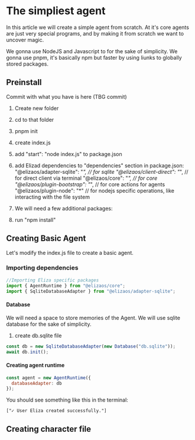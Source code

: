 # The simpliest agent

In this article we will create a simple agent from scratch. At it's core agents are just very special programs, and by making it from scratch we want to uncover magic.

We gonna use NodeJS and Javascript to for the sake of simplicity.
We gonna use pnpm, it's basically npm but faster by using liunks to globally stored packages.

## Preinstall
Commit with what you have is here (TBG commit)

1. Create new folder
2. cd to that folder
3. pnpm init
4. create index.js 
5. add "start": "node index.js" to package.json
6. add Elizad dependencies to "dependencies" section in package.json:
    "@elizaos/adapter-sqlite": "*", // for sqlite
    "@elizaos/client-direct": "*", // for direct client via terminal
    "@elizaos/core": "*", // for core
    "@elizaos/plugin-bootstrap": "*", // for core actions for agents
    "@elizaos/plugin-node": "*" // for nodejs specific operations, like interacting with the file system
7. We will need a few additional packages:


7. run "npm install"

## Creating Basic Agent

Let's modify the index.js file to create a basic agent.

### Importing dependencies

```javascript
//Importing Eliza specific packages
import { AgentRuntime } from "@elizaos/core";
import { SqliteDatabaseAdapter } from "@elizaos/adapter-sqlite";
```
#### Database

We will need a space to store memories of the Agent. We will use sqlite database for the sake of simplicity.

1. create db.sqlite file

```javascript
const db = new SqliteDatabaseAdapter(new Database("db.sqlite"));
await db.init();
```

#### Creating agent runtime

```javascript
const agent = new AgentRuntime({
  databaseAdapter: db
});
```

You should see something like this in the terminal:

```
["✓ User Eliza created successfully."]
```

## Creating character file

